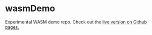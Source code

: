 # wasmDemo
Experimental WASM demo repo. Check out the [live version on Github pages.](https://cedarctic.github.io/wasmDemo/)
